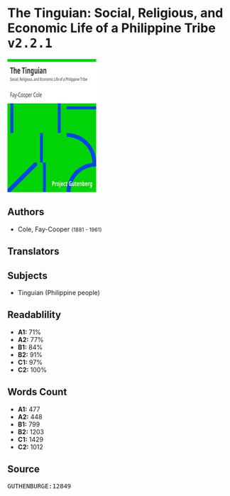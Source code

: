 # The Tinguian: Social, Religious, and Economic Life of a Philippine Tribe <kbd>v2.2.1</kbd>

![](./cover.medium.jpg "")

## Authors


 - Cole, Fay-Cooper <small>(1881 - 1961)</small>

## Translators



## Subjects


 - Tinguian (Philippine people)

## Readablility


 - **A1:** 71%
 - **A2:** 77%
 - **B1:** 84%
 - **B2:** 91%
 - **C1:** 97%
 - **C2:** 100%

## Words Count


 - **A1:** 477
 - **A2:** 448
 - **B1:** 799
 - **B2:** 1203
 - **C1:** 1429
 - **C2:** 1012

## Source


<kbd>GUTHENBURGE:12849</kbd>
